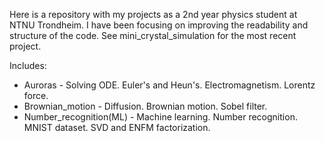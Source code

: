 Here is a repository with my projects as a 2nd year physics student at NTNU Trondheim.
I have been focusing on improving the readability and structure of the code. 
See mini_crystal_simulation for the most recent project.

Includes:

  - Auroras - Solving ODE. Euler's and Heun's. Electromagnetism. Lorentz force.
  - Brownian_motion - Diffusion. Brownian motion. Sobel filter.
  - Number_recognition(ML) - Machine learning. Number recognition. MNIST dataset. SVD and ENFM factorization.
